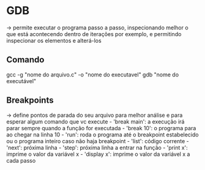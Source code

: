 # GDB
-> permite executar o programa passo a passo, inspecionando melhor o que está acontecendo dentro de iterações por exemplo, e permitindo inspecionar os elementos e alterá-los

## Comando
gcc -g "nome do arquivo.c" -o "nome do executavel"
gdb "nome do executável"

## Breakpoints
-> define pontos de parada do seu arquivo para melhor análise e para esperar algum comando que vc execute
    - 'break main': a execução irá parar sempre quando a função for executada
    - 'break 10': o programa para ao chegar na linha 10
    - 'run': roda o programa até o breakpoint estabelecido ou o programa inteiro caso não haja breakpoint
    - 'list': código corrente
    - 'next': próxima linha
    - 'step': próxima linha a entrar na função
    - 'print x': imprime o valor da variável x
    - 'display x': imprime o valor da variável x a cada passo